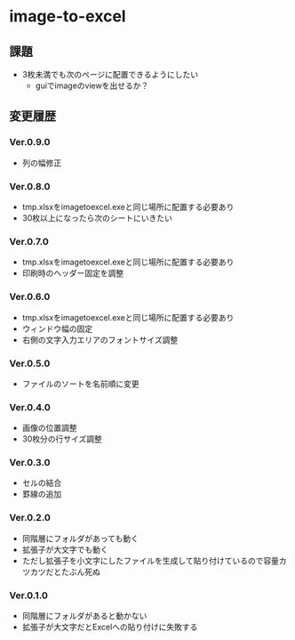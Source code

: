 # image-to-excel

## 課題
+ 3枚未満でも次のページに配置できるようにしたい
  + guiでimageのviewを出せるか？

## 変更履歴

### Ver.0.9.0
+ 列の幅修正

### Ver.0.8.0
+ tmp.xlsxをimagetoexcel.exeと同じ場所に配置する必要あり
+ 30枚以上になったら次のシートにいきたい


### Ver.0.7.0
+ tmp.xlsxをimagetoexcel.exeと同じ場所に配置する必要あり
+ 印刷時のヘッダー固定を調整


### Ver.0.6.0
+ tmp.xlsxをimagetoexcel.exeと同じ場所に配置する必要あり
+ ウィンドウ幅の固定
+ 右側の文字入力エリアのフォントサイズ調整


### Ver.0.5.0
+ ファイルのソートを名前順に変更


### Ver.0.4.0
+ 画像の位置調整
+ 30枚分の行サイズ調整


### Ver.0.3.0
+ セルの結合
+ 罫線の追加


### Ver.0.2.0
+ 同階層にフォルダがあっても動く
+ 拡張子が大文字でも動く
+ ただし拡張子を小文字にしたファイルを生成して貼り付けているので容量カツカツだとたぶん死ぬ


### Ver.0.1.0
+ 同階層にフォルダがあると動かない
+ 拡張子が大文字だとExcelへの貼り付けに失敗する
